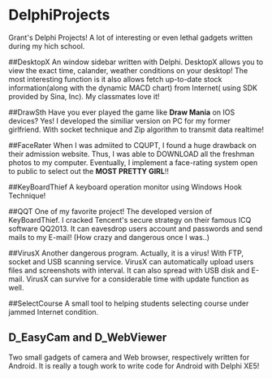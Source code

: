 # DelphiProjects
Grant's Delphi Projects! A lot of interesting or even lethal gadgets written during my hich school.

##DesktopX
An window sidebar written with Delphi. DesktopX allows you to view the exact time, calander, weather conditions on your desktop!
The most interesting function is it also allows fetch up-to-date stock information(along with the dynamic MACD chart) from Internet(
using SDK provided by Sina, Inc). My classmates love it!

##DrawSth
Have you ever played the game like **Draw Mania** on IOS devices? Yes! I developed the similiar version on PC for my former 
girlfriend. With socket technique and Zip algorithm to transmit data realtime!

##FaceRater
When I was admiited to CQUPT, I found a huge drawback on their admission website. Thus, I was able to DOWNLOAD all the freshman
photos to my computer. Eventually, I implement a face-rating system open to public to select out the **MOST PRETTY GIRL**!!

##KeyBoardThief
A keyboard operation monitor using Windows Hook Technique!

##QQT
One of my favorite project! The developed version of KeyBoardThief. I cracked Tencent's secure strategy on their famous ICQ 
software QQ2013. It can eavesdrop users account and passwords and send mails to my E-mail! (How crazy and dangerous once I was..)

##VirusX
Another dangerous program. Actually, it is a virus! With FTP, socket and USB scanning service. VirusX can automatically upload
users files and screenshots with interval. It can also spread with USB disk and E-mail. VirusX can survive for a considerable
time with update function as well.


##SelectCourse
A small tool to helping students selecting course under jammed Internet condition.

## D_EasyCam and D_WebViewer
Two small gadgets of camera and Web browser, respectively written for Android. It is really a tough work to write code for Android
with Delphi XE5!

